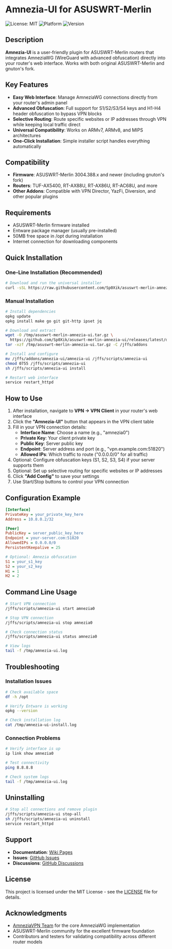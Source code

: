 # Amnezia-UI for ASUSWRT-Merlin

![License: MIT](https://img.shields.io/badge/License-MIT-yellow.svg)
![Platform](https://img.shields.io/badge/Platform-ASUSWRT--Merlin-blue.svg)
![Version](https://img.shields.io/badge/Version-Universal-green.svg)

## Description

**Amnezia-UI** is a user-friendly plugin for ASUSWRT-Merlin routers that integrates AmneziaWG (WireGuard with advanced obfuscation) directly into your router's web interface. Works with both original ASUSWRT-Merlin and gnuton's fork.

## Key Features

- **Easy Web Interface**: Manage AmneziaWG connections directly from your router's admin panel
- **Advanced Obfuscation**: Full support for S1/S2/S3/S4 keys and H1-H4 header obfuscation to bypass VPN blocks
- **Selective Routing**: Route specific websites or IP addresses through VPN while keeping local traffic direct
- **Universal Compatibility**: Works on ARMv7, ARMv8, and MIPS architectures
- **One-Click Installation**: Simple installer script handles everything automatically

## Compatibility

- **Firmware**: ASUSWRT-Merlin 3004.388.x and newer (including gnuton's fork)
- **Routers**: TUF-AX5400, RT-AX88U, RT-AX86U, RT-AC68U, and more
- **Other Addons**: Compatible with VPN Director, YazFi, Diversion, and other popular plugins

## Requirements

- ASUSWRT-Merlin firmware installed
- Entware package manager (usually pre-installed)
- 50MB free space in /opt during installation
- Internet connection for downloading components

## Quick Installation

### One-Line Installation (Recommended)

```bash
# Download and run the universal installer
curl -sSL https://raw.githubusercontent.com/Sp0Xik/asuswrt-merlin-amnezia-ui/main/install-universal.sh | sh
```

### Manual Installation

```bash
# Install dependencies
opkg update
opkg install make go git git-http ipset jq

# Download and extract
wget -O /tmp/asuswrt-merlin-amnezia-ui.tar.gz \
  https://github.com/Sp0Xik/asuswrt-merlin-amnezia-ui/releases/latest/download/asuswrt-merlin-amnezia-ui.tar.gz
tar -xzf /tmp/asuswrt-merlin-amnezia-ui.tar.gz -C /jffs/addons

# Install and configure
mv /jffs/addons/amnezia-ui/amnezia-ui /jffs/scripts/amnezia-ui
chmod 0755 /jffs/scripts/amnezia-ui
sh /jffs/scripts/amnezia-ui install

# Restart web interface
service restart_httpd
```

## How to Use

1. After installation, navigate to **VPN → VPN Client** in your router's web interface
2. Click the **"Amnezia-UI"** button that appears in the VPN client table
3. Fill in your VPN connection details:
   - **Interface Name**: Choose a name (e.g., "amnezia0")
   - **Private Key**: Your client private key
   - **Public Key**: Server public key
   - **Endpoint**: Server address and port (e.g., "vpn.example.com:51820")
   - **Allowed IPs**: Which traffic to route ("0.0.0.0/0" for all traffic)
4. Optional: Configure obfuscation keys (S1, S2, S3, S4) if your server supports them
5. Optional: Set up selective routing for specific websites or IP addresses
6. Click **"Add Config"** to save your settings
7. Use Start/Stop buttons to control your VPN connection

## Configuration Example

```ini
[Interface]
PrivateKey = your_private_key_here
Address = 10.8.0.2/32

[Peer]
PublicKey = server_public_key_here
Endpoint = your-server.com:51820
AllowedIPs = 0.0.0.0/0
PersistentKeepalive = 25

# Optional: Amnezia obfuscation
S1 = your_s1_key
S2 = your_s2_key
H1 = 1
H2 = 2
```

## Command Line Usage

```bash
# Start VPN connection
/jffs/scripts/amnezia-ui start amnezia0

# Stop VPN connection
/jffs/scripts/amnezia-ui stop amnezia0

# Check connection status
/jffs/scripts/amnezia-ui status amnezia0

# View logs
tail -f /tmp/amnezia-ui.log
```

## Troubleshooting

### Installation Issues

```bash
# Check available space
df -h /opt

# Verify Entware is working
opkg --version

# Check installation log
cat /tmp/amnezia-ui-install.log
```

### Connection Problems

```bash
# Verify interface is up
ip link show amnezia0

# Test connectivity
ping 8.8.8.8

# Check system logs
tail -f /tmp/amnezia-ui.log
```

## Uninstalling

```bash
# Stop all connections and remove plugin
/jffs/scripts/amnezia-ui stop-all
sh /jffs/scripts/amnezia-ui uninstall
service restart_httpd
```

## Support

- **Documentation**: [Wiki Pages](https://github.com/Sp0Xik/asuswrt-merlin-amnezia-ui/wiki)
- **Issues**: [GitHub Issues](https://github.com/Sp0Xik/asuswrt-merlin-amnezia-ui/issues)
- **Discussions**: [GitHub Discussions](https://github.com/Sp0Xik/asuswrt-merlin-amnezia-ui/discussions)

## License

This project is licensed under the MIT License - see the [LICENSE](LICENSE) file for details.

## Acknowledgments

- [AmneziaVPN Team](https://github.com/amnezia-vpn/amneziawg-go) for the core AmneziaWG implementation
- ASUSWRT-Merlin community for the excellent firmware foundation
- Contributors and testers for validating compatibility across different router models
